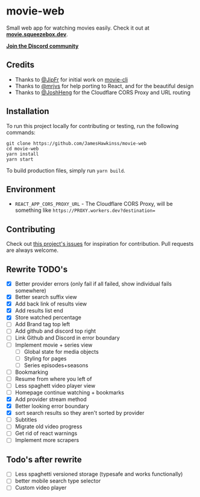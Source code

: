 # movie-web

Small web app for watching movies easily. Check it out at **[movie.squeezebox.dev](https://movie.squeezebox.dev)**.

**[Join the Discord community](https://discord.gg/vXsRvye8BS)**

## Credits

- Thanks to [@JipFr](https://github.com/JipFr) for initial work on [movie-cli](https://github.com/JipFr/movie-cli)
- Thanks to [@mrjvs](https://github.com/mrjvs) for help porting to React, and for the beautiful design
- Thanks to [@JoshHeng](https://github.com/JoshHeng/) for the Cloudflare CORS Proxy and URL routing

## Installation

To run this project locally for contributing or testing, run the following commands:

```
git clone https://github.com/JamesHawkinss/movie-web
cd movie-web
yarn install
yarn start
```

To build production files, simply run `yarn build`.

## Environment

- `REACT_APP_CORS_PROXY_URL` - The Cloudflare CORS Proxy, will be something like `https://PROXY.workers.dev?destination=`

## Contributing

Check out [this project's issues](https://github.com/JamesHawkinss/movie-web/issues) for inspiration for contribution. Pull requests are always welcome.

## Rewrite TODO's

- [x] Better provider errors (only fail if all failed, show individual fails somewhere)
- [x] Better search suffix view
- [x] Add back link of results view
- [x] Add results list end
- [x] Store watched percentage
- [ ] Add Brand tag top left
- [ ] Add github and discord top right
- [ ] Link Github and Discord in error boundary
- [ ] Implement movie + series view
  - [ ] Global state for media objects
  - [ ] Styling for pages
  - [ ] Series episodes+seasons
- [ ] Bookmarking
- [ ] Resume from where you left of
- [ ] Less spaghett video player view
- [ ] Homepage continue watching + bookmarks
- [x] Add provider stream method
- [x] Better looking error boundary
- [x] sort search results so they aren't sorted by provider
- [ ] Subtitles
- [ ] Migrate old video progress
- [ ] Get rid of react warnings
- [ ] Implement more scrapers

## Todo's after rewrite

- [ ] Less spaghetti versioned storage (typesafe and works functionally)
- [ ] better mobile search type selector
- [ ] Custom video player
